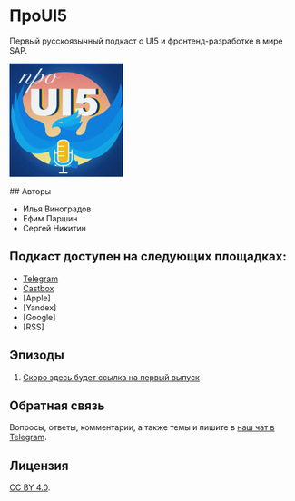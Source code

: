 # ПроUI5

Первый русскоязычный подкаст о UI5 и фронтенд-разработке в мире SAP.

<p align="left">
  <img src="logo.png" width="200" height="200" alt="Project Logo">
</p>
## Авторы

 - Илья Виноградов
 - Ефим Паршин
 - Сергей Никитин


## Подкаст доступен на следующих площадках:

- [Telegram](https://t.me/ui5_js)
- [Castbox](http://bit.ly/proui5-castbox)
- [Apple]
- [Yandex]
- [Google]
- [RSS]

## Эпизоды

1. [Скоро здесь будет ссылка на первый выпуск](http://bit.ly/proui5-castbox)

## Обратная связь

Вопросы, ответы, комментарии, а также темы и пишите в [наш чат в Telegram](https://t.me/proui5).

## Лицензия

[CC BY 4.0](https://creativecommons.org/licenses/by/4.0/).
